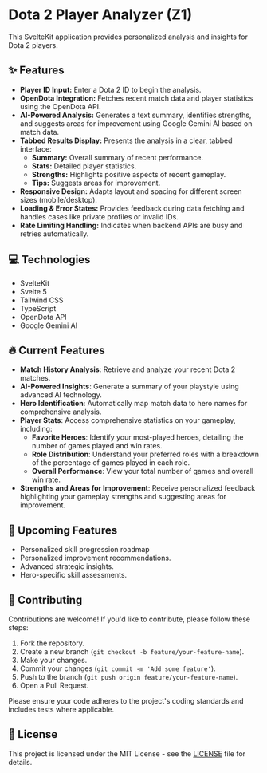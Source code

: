 # Dota 2 Player Analyzer (Z1)

This SvelteKit application provides personalized analysis and insights for Dota 2 players.

## ✨ Features

*   **Player ID Input:** Enter a Dota 2 ID to begin the analysis.
*   **OpenDota Integration:** Fetches recent match data and player statistics using the OpenDota API.
*   **AI-Powered Analysis:** Generates a text summary, identifies strengths, and suggests areas for improvement using Google Gemini AI based on match data.
*   **Tabbed Results Display:** Presents the analysis in a clear, tabbed interface:
    *   **Summary:** Overall summary of recent performance.
    *   **Stats:** Detailed player statistics.
    *   **Strengths:** Highlights positive aspects of recent gameplay.
    *   **Tips:** Suggests areas for improvement.
*   **Responsive Design:** Adapts layout and spacing for different screen sizes (mobile/desktop).
*   **Loading & Error States:** Provides feedback during data fetching and handles cases like private profiles or invalid IDs.
*   **Rate Limiting Handling:** Indicates when backend APIs are busy and retries automatically.

## 💻 Technologies 

*   SvelteKit
*   Svelte 5
*   Tailwind CSS
*   TypeScript
*   OpenDota API
*   Google Gemini AI

## 🔥 Current Features

- **Match History Analysis**: Retrieve and analyze your recent Dota 2 matches.
- **AI-Powered Insights**: Generate a summary of your playstyle using advanced AI technology.
- **Hero Identification**: Automatically map match data to hero names for comprehensive analysis.
- **Player Stats**: Access comprehensive statistics on your gameplay, including:
  - **Favorite Heroes**: Identify your most-played heroes, detailing the number of games played and win rates.
  - **Role Distribution**: Understand your preferred roles with a breakdown of the percentage of games played in each role.
  - **Overall Performance**: View your total number of games and overall win rate.
- **Strengths and Areas for Improvement**: Receive personalized feedback highlighting your gameplay strengths and suggesting areas for improvement.

## 🚀 Upcoming Features

- Personalized skill progression roadmap
- Personalized improvement recommendations.
- Advanced strategic insights.
- Hero-specific skill assessments.

## 🤝 Contributing

Contributions are welcome! If you'd like to contribute, please follow these steps:

1.  Fork the repository.
2.  Create a new branch (`git checkout -b feature/your-feature-name`).
3.  Make your changes.
4.  Commit your changes (`git commit -m 'Add some feature'`).
5.  Push to the branch (`git push origin feature/your-feature-name`).
6.  Open a Pull Request.

Please ensure your code adheres to the project's coding standards and includes tests where applicable.

## 📜 License

This project is licensed under the MIT License - see the [LICENSE](LICENSE) file for details.